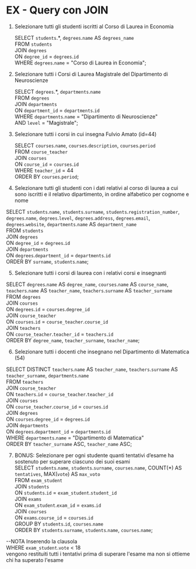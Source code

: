 # EX - Query con JOIN

1. Selezionare tutti gli studenti iscritti al Corso di Laurea in Economia  

    SELECT `students`.*, `degrees`.`name` AS `degrees_name`  
FROM `students`  
JOIN `degrees`  
ON `degree_id` = `degrees`.`id`  
WHERE `degrees`.`name` = "Corso di Laurea in Economia";  


2. Selezionare tutti i Corsi di Laurea Magistrale del Dipartimento di Neuroscienze  

    SELECT `degrees`.*, `departments`.`name`  
FROM `degrees`  
JOIN `departments`  
ON `department_id` = `departments`.`id`  
WHERE `departments`.`name` = "Dipartimento di Neuroscienze"  
AND `level` = "Magistrale";  

3. Selezionare tutti i corsi in cui insegna Fulvio Amato (id=44)  

    SELECT `courses`.`name`, `courses`.`description`, `courses`.`period`  
FROM `course_teacher`  
JOIN `courses`  
ON `course_id` = `courses`.`id`  
WHERE `teacher_id` = 44  
ORDER BY `courses`.`period`;  

4. Selezionare tutti gli studenti con i dati relativi al corso di laurea a cui sono iscritti e il
relativo dipartimento, in ordine alfabetico per cognome e nome  

SELECT `students`.`name`, `students`.`surname`, `students`.`registration_number`, `degrees`.`name`, `degrees`.`level`, `degrees`.`address`, `degrees`.`email`, `degrees`.`website`, `departments`.`name` AS `department_name`  
FROM `students`  
JOIN `degrees`  
ON `degree_id` = `degrees`.`id`  
JOIN `departments`  
ON `degrees`.`department_id` = `departments`.`id`  
ORDER BY `surname`, `students`.`name`;  

5. Selezionare tutti i corsi di laurea con i relativi corsi e insegnanti  

SELECT `degrees`.`name` AS `degree_name`, `courses`.`name` AS `course_name`, `teachers`.`name` AS `teacher_name`, `teachers`.`surname` AS `teacher_surname`  
FROM `degrees`  
JOIN `courses`  
ON `degrees`.`id` = `courses`.`degree_id`  
JOIN `course_teacher`  
ON `courses`.`id` = `course_teacher`.`course_id`  
JOIN `teachers`  
ON `course_teacher`.`teacher_id` = `teachers`.`id`  
ORDER BY `degree_name`, `teacher_surname`, `teacher_name`;  

6. Selezionare tutti i docenti che insegnano nel Dipartimento di Matematica (54)  

SELECT DISTINCT `teachers`.`name` AS `teacher_name`, `teachers`.`surname` AS `teacher_surname`, `departments`.`name`  
FROM `teachers`  
JOIN `course_teacher`  
ON `teachers`.`id` = `course_teacher`.`teacher_id`  
JOIN `courses`  
ON `course_teacher`.`course_id` = `courses`.`id`  
JOIN `degrees`  
ON `courses`.`degree_id` = `degrees`.`id`  
JOIN `departments`  
ON `degrees`.`department_id` = `departments`.`id`  
WHERE `departments`.`name` = "Dipartimento di Matematica"    
ORDER BY `teacher_surname` ASC, `teacher_name` ASC;  

7. BONUS: Selezionare per ogni studente quanti tentativi d’esame ha sostenuto per superare ciascuno dei suoi esami  
SELECT `students`.`name`, `students`.`surname`, `courses`.`name`, COUNT(*) AS `tentatives`, MAX(`vote`) AS `max_voto`  
FROM `exam_student`  
JOIN `students`  
ON `students`.`id` = `exam_student`.`student_id`  
JOIN `exams`  
ON `exam_student`.`exam_id` = `exams`.`id`  
JOIN `courses`  
ON `exams`.`course_id` = `courses`.`id`  
GROUP BY `students`.`id`, `courses`.`name`  
ORDER BY `students`.`surname`, `students`.`name`, `courses`.`name`;  

--NOTA
Inserendo la clausola  
WHERE `exam_student`.`vote` < 18  
vengono restituiti tutti i tentativi prima di superare l'esame ma non si ottieme chi ha superato l'esame